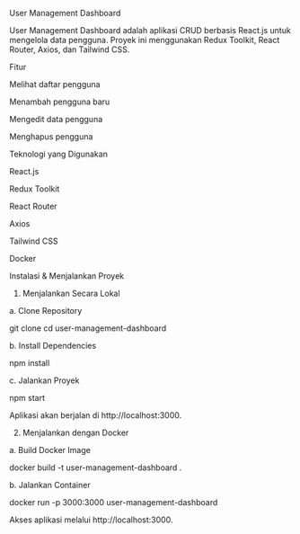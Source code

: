 User Management Dashboard

User Management Dashboard adalah aplikasi CRUD berbasis React.js untuk mengelola data pengguna. Proyek ini menggunakan Redux Toolkit, React Router, Axios, dan Tailwind CSS.

Fitur

Melihat daftar pengguna

Menambah pengguna baru

Mengedit data pengguna

Menghapus pengguna

Teknologi yang Digunakan

React.js

Redux Toolkit

React Router

Axios

Tailwind CSS

Docker

Instalasi & Menjalankan Proyek

1. Menjalankan Secara Lokal

a. Clone Repository

git clone <repository-url>
cd user-management-dashboard

b. Install Dependencies

npm install

c. Jalankan Proyek

npm start

Aplikasi akan berjalan di http://localhost:3000.

2. Menjalankan dengan Docker

a. Build Docker Image

docker build -t user-management-dashboard .

b. Jalankan Container

docker run -p 3000:3000 user-management-dashboard

Akses aplikasi melalui http://localhost:3000.